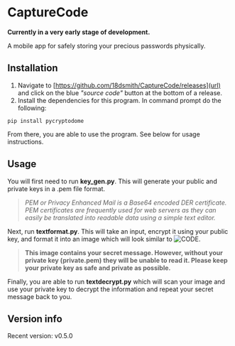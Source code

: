 # CaptureCode
**Currently in a very early stage of development.**

A mobile app for safely storing your precious passwords physically.

## Installation
1. Navigate to [https://github.com/18dsmith/CaptureCode/releases](url) and click on the blue _"source code"_ button at the bottom of a release.
2. Install the dependencies for this program.
In command prompt do the following:
```
pip install pycryptodome
```
From there, you are able to use the program. See below for usage instructions.

## Usage
You will first need to run **key_gen.py**. This will generate your public and private keys in a .pem file format.
> _PEM or Privacy Enhanced Mail is a Base64 encoded DER certificate. PEM certificates are frequently used for web servers as they can easily be translated into readable data using a simple text editor._

Next, run **textformat.py**. This will take an input, encrypt it using your public key, and format it into an image which will look similar to ![CODE](https://user-images.githubusercontent.com/84883805/172512765-a54cb09b-152e-4ac7-9d6e-4c9fc2ec2669.png).

> **This image contains your secret message. However, without your private key (private.pem) they will be unable to read it. Please keep your private key as safe and private as possible.**

Finally, you are able to run **textdecrypt.py** which will scan your image and use your private key to decrypt the information and repeat your secret message back to you.

## Version info
Recent version: v0.5.0
